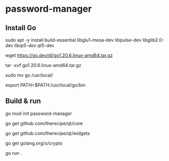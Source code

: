 # password-manager

## Install Go

sudo apt -y install build-essential libglu1-mesa-dev libpulse-dev libglib2.0-dev libqt*5-dev qt*5-dev

wget https://go.dev/dl/go1.20.6.linux-amd64.tar.gz

tar -xvf go1.20.6.linux-amd64.tar.gz

sudo mv go /usr/local/

export PATH=$PATH:/usr/local/go/bin

## Build & run

go mod init password-manager

go get github.com/therecipe/qt/core

go get github.com/therecipe/qt/widgets

go get golang.org/x/crypto

go run .